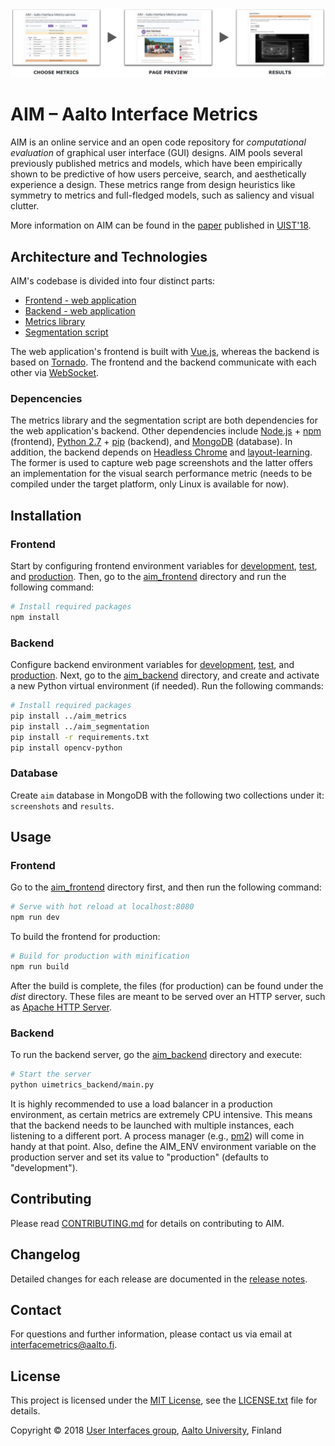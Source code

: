 ![interfacemetrics.aalto.fi](./aim_frontend/src/assets/workflow.png)

# AIM – Aalto Interface Metrics

AIM is an online service and an open code repository for *computational evaluation* of graphical user interface (GUI) designs. AIM pools several previously published metrics and models, which have been empirically shown to be predictive of how users perceive, search, and aesthetically experience a  design. These metrics range from design heuristics like symmetry to metrics and full-fledged models, such as saliency and visual clutter.

More information on AIM can be found in the [paper](./aim_frontend/static/publications/oulasvirta_et_al_2018.pdf) published in [UIST'18](http://uist.acm.org/uist2018/).


## Architecture and Technologies

AIM's codebase is divided into four distinct parts:

* [Frontend - web application](./aim_frontend/)
* [Backend - web application](./aim_backend/)
* [Metrics library](./aim_metrics/)
* [Segmentation script](./aim_segmentation/)

The web application's frontend is built with [Vue.js](https://vuejs.org/), whereas the backend is based on [Tornado](http://www.tornadoweb.org/). The frontend and the backend communicate with each other via [WebSocket](https://tools.ietf.org/html/rfc6455).

### Depencencies

The metrics library and the segmentation script are both dependencies for the web application's backend. Other dependencies include [Node.js](https://nodejs.org/) + [npm](https://www.npmjs.com/) (frontend), [Python 2.7](https://www.python.org/) + [pip](https://pypi.org/project/pip/) (backend), and [MongoDB](https://www.mongodb.com/) (database). In addition, the backend depends on [Headless Chrome](https://www.google.com/chrome/) and [layout-learning](./aim_backend/bin/layout-learning). The former is used to capture web page screenshots and the latter offers an implementation for the visual search performance metric (needs to be compiled under the target platform, only Linux is available for now).


## Installation

### Frontend

Start by configuring frontend environment variables for [development](./aim_frontend/config/dev.env.js), [test](./aim_frontend/config/test.env.js), and [production](./aim_frontend/config/prod.env.js). Then, go to the [aim_frontend](./aim_frontend/) directory and run the following command:

```bash
# Install required packages
npm install
```

### Backend

Configure backend environment variables for [development](./aim_backend/configs/development.conf), [test](./aim_backend/configs/test.conf), and [production](./aim_backend/configs/productions.conf). Next, go to the [aim_backend](./aim_backend/) directory, and create and activate a new Python virtual environment (if needed). Run the following commands:

```bash
# Install required packages
pip install ../aim_metrics
pip install ../aim_segmentation
pip install -r requirements.txt
pip install opencv-python
```

### Database

Create `aim` database in MongoDB with the following two collections under it: `screenshots` and `results`.


## Usage

### Frontend

Go to the [aim_frontend](./aim_frontend/) directory first, and then run the following command:

```bash
# Serve with hot reload at localhost:8080
npm run dev
```
To build the frontend for production:

```bash
# Build for production with minification
npm run build
```

After the build is complete, the files (for production) can be found under the *dist* directory. These files are meant to be served over an HTTP server, such as [Apache HTTP Server](https://httpd.apache.org/).

### Backend

To run the backend server, go the [aim_backend](./aim_backend/) directory and execute:

```bash
# Start the server
python uimetrics_backend/main.py
```

It is highly recommended to use a load balancer in a production environment, as certain metrics are extremely CPU intensive. This means that the backend needs to be launched with multiple instances, each listening to a different port. A process manager (e.g., [pm2](http://pm2.keymetrics.io/)) will come in handy at that point. Also, define the AIM_ENV environment variable on the production server and set its value to "production" (defaults to "development").


## Contributing

Please read [CONTRIBUTING.md](./CONTRIBUTING.md) for details on contributing to AIM.


## Changelog

Detailed changes for each release are documented in the [release notes](https://github.com/aalto-ui/aim/releases).


## Contact

For questions and further information, please contact us via email at <interfacemetrics@aalto.fi>.


## License

This project is licensed under the [MIT License](https://opensource.org/licenses/MIT), see the [LICENSE.txt](./LICENSE.txt) file for details.

Copyright © 2018 [User Interfaces group](https://userinterfaces.aalto.fi/), [Aalto University](https://www.aalto.fi/), Finland